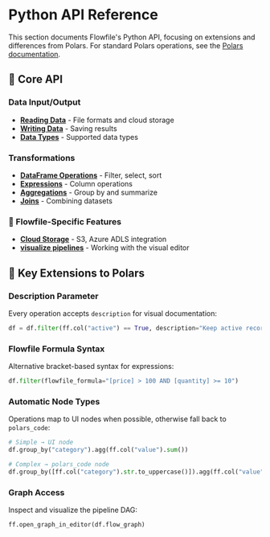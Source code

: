 # Python API Reference

This section documents Flowfile's Python API, focusing on extensions and differences from Polars. For standard Polars operations, see the [Polars documentation](https://pola-rs.github.io/polars/py-polars/html/reference/).

## 📘 Core API

### Data Input/Output
- [**Reading Data**](reading-data.md) - File formats and cloud storage
- [**Writing Data**](writing-data.md) - Saving results
- [**Data Types**](data-types.md) - Supported data types

### Transformations
- [**DataFrame Operations**](dataframe-operations.md) - Filter, select, sort
- [**Expressions**](expressions.md) - Column operations
- [**Aggregations**](aggregations.md) - Group by and summarize
- [**Joins**](joins.md) - Combining datasets

### 🔐 Flowfile-Specific Features
- [**Cloud Storage**](cloud-connection-management.md) - S3, Azure ADLS integration
- [**visualize pipelines**](visual-ui.md) - Working with the visual editor

## 🔑 Key Extensions to Polars

### Description Parameter
Every operation accepts `description` for visual documentation:
```python
df = df.filter(ff.col("active") == True, description="Keep active records")
```

### Flowfile Formula Syntax
Alternative bracket-based syntax for expressions:
```python
df.filter(flowfile_formula="[price] > 100 AND [quantity] >= 10")
```

### Automatic Node Types
Operations map to UI nodes when possible, otherwise fall back to `polars_code`:
```python
# Simple → UI node
df.group_by("category").agg(ff.col("value").sum())

# Complex → polars_code node
df.group_by([ff.col("category").str.to_uppercase()]).agg(ff.col("value").sum())
```

### Graph Access
Inspect and visualize the pipeline DAG:
```python
ff.open_graph_in_editor(df.flow_graph)
```